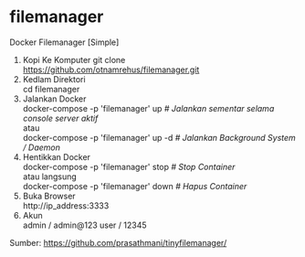# filemanager
Docker Filemanager [Simple] 

1. Kopi Ke Komputer
   git clone https://github.com/otnamrehus/filemanager.git
2. Kedlam Direktori <br>
   cd filemanager
3. Jalankan Docker <br>
   docker-compose -p 'filemanager' up    <i> # Jalankan sementar selama console server aktif</i><br>
   atau <br>
   docker-compose -p 'filemanager' up -d  <i># Jalankan Background System / Daemon</i>
5. Hentikkan Docker <br>
   docker-compose -p 'filemanager' stop   <i># Stop Container</i> <br>
   atau langsung<br>
   docker-compose -p 'filemanager' down   <i># Hapus Container</i>
6. Buka Browser <br>
   http://ip_address:3333
7. Akun <br>
   admin / admin@123
   user / 12345
   
Sumber: https://github.com/prasathmani/tinyfilemanager/

   
